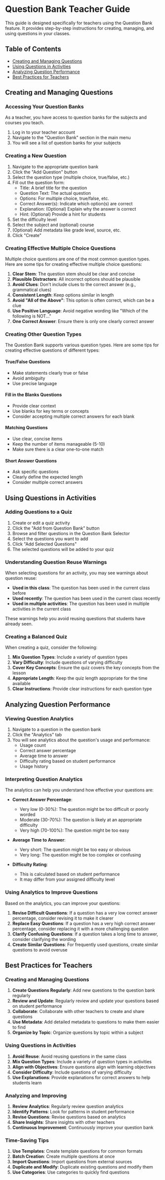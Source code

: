 # Question Bank Teacher Guide

This guide is designed specifically for teachers using the Question Bank feature. It provides step-by-step instructions for creating, managing, and using questions in your classes.

## Table of Contents

- [Creating and Managing Questions](#creating-and-managing-questions)
- [Using Questions in Activities](#using-questions-in-activities)
- [Analyzing Question Performance](#analyzing-question-performance)
- [Best Practices for Teachers](#best-practices-for-teachers)

## Creating and Managing Questions

### Accessing Your Question Banks

As a teacher, you have access to question banks for the subjects and courses you teach.

1. Log in to your teacher account
2. Navigate to the "Question Bank" section in the main menu
3. You will see a list of question banks for your subjects

### Creating a New Question

1. Navigate to the appropriate question bank
2. Click the "Add Question" button
3. Select the question type (multiple choice, true/false, etc.)
4. Fill out the question form:
   - Title: A brief title for the question
   - Question Text: The actual question
   - Options: For multiple choice, true/false, etc.
   - Correct Answer(s): Indicate which option(s) are correct
   - Explanation: (Optional) Explain why the answer is correct
   - Hint: (Optional) Provide a hint for students
5. Set the difficulty level
6. Select the subject and (optional) course
7. (Optional) Add metadata like grade level, source, etc.
8. Click "Create"

### Creating Effective Multiple Choice Questions

Multiple choice questions are one of the most common question types. Here are some tips for creating effective multiple choice questions:

1. **Clear Stem**: The question stem should be clear and concise
2. **Plausible Distractors**: All incorrect options should be plausible
3. **Avoid Clues**: Don't include clues to the correct answer (e.g., grammatical clues)
4. **Consistent Length**: Keep options similar in length
5. **Avoid "All of the Above"**: This option is often correct, which can be a clue
6. **Use Positive Language**: Avoid negative wording like "Which of the following is NOT..."
7. **One Correct Answer**: Ensure there is only one clearly correct answer

### Creating Other Question Types

The Question Bank supports various question types. Here are some tips for creating effective questions of different types:

#### True/False Questions

- Make statements clearly true or false
- Avoid ambiguity
- Use precise language

#### Fill in the Blanks Questions

- Provide clear context
- Use blanks for key terms or concepts
- Consider accepting multiple correct answers for each blank

#### Matching Questions

- Use clear, concise items
- Keep the number of items manageable (5-10)
- Make sure there is a clear one-to-one match

#### Short Answer Questions

- Ask specific questions
- Clearly define the expected length
- Consider multiple correct answers

## Using Questions in Activities

### Adding Questions to a Quiz

1. Create or edit a quiz activity
2. Click the "Add from Question Bank" button
3. Browse and filter questions in the Question Bank Selector
4. Select the questions you want to add
5. Click "Add Selected Questions"
6. The selected questions will be added to your quiz

### Understanding Question Reuse Warnings

When selecting questions for an activity, you may see warnings about question reuse:

- **Used in this class**: The question has been used in the current class before
- **Used recently**: The question has been used in the current class recently
- **Used in multiple activities**: The question has been used in multiple activities in the current class

These warnings help you avoid reusing questions that students have already seen.

### Creating a Balanced Quiz

When creating a quiz, consider the following:

1. **Mix Question Types**: Include a variety of question types
2. **Vary Difficulty**: Include questions of varying difficulty
3. **Cover Key Concepts**: Ensure the quiz covers the key concepts from the lesson
4. **Appropriate Length**: Keep the quiz length appropriate for the time available
5. **Clear Instructions**: Provide clear instructions for each question type

## Analyzing Question Performance

### Viewing Question Analytics

1. Navigate to a question in the question bank
2. Click the "Analytics" tab
3. You will see analytics about the question's usage and performance:
   - Usage count
   - Correct answer percentage
   - Average time to answer
   - Difficulty rating based on student performance
   - Usage history

### Interpreting Question Analytics

The analytics can help you understand how effective your questions are:

- **Correct Answer Percentage**: 
  - Very low (0-30%): The question might be too difficult or poorly worded
  - Moderate (30-70%): The question is likely at an appropriate difficulty
  - Very high (70-100%): The question might be too easy

- **Average Time to Answer**:
  - Very short: The question might be too easy or obvious
  - Very long: The question might be too complex or confusing

- **Difficulty Rating**:
  - This is calculated based on student performance
  - It may differ from your assigned difficulty level

### Using Analytics to Improve Questions

Based on the analytics, you can improve your questions:

1. **Revise Difficult Questions**: If a question has a very low correct answer percentage, consider revising it to make it clearer
2. **Replace Easy Questions**: If a question has a very high correct answer percentage, consider replacing it with a more challenging question
3. **Clarify Confusing Questions**: If a question takes a long time to answer, consider clarifying the wording
4. **Create Similar Questions**: For frequently used questions, create similar questions to avoid overuse

## Best Practices for Teachers

### Creating and Managing Questions

1. **Create Questions Regularly**: Add new questions to the question bank regularly
2. **Review and Update**: Regularly review and update your questions based on student performance
3. **Collaborate**: Collaborate with other teachers to create and share questions
4. **Use Metadata**: Add detailed metadata to questions to make them easier to find
5. **Organize by Topic**: Organize questions by topic within a subject

### Using Questions in Activities

1. **Avoid Reuse**: Avoid reusing questions in the same class
2. **Mix Question Types**: Include a variety of question types in activities
3. **Align with Objectives**: Ensure questions align with learning objectives
4. **Consider Difficulty**: Include questions of varying difficulty
5. **Use Explanations**: Provide explanations for correct answers to help students learn

### Analyzing and Improving

1. **Review Analytics**: Regularly review question analytics
2. **Identify Patterns**: Look for patterns in student performance
3. **Revise Questions**: Revise questions based on analytics
4. **Share Insights**: Share insights with other teachers
5. **Continuous Improvement**: Continuously improve your question bank

### Time-Saving Tips

1. **Use Templates**: Create template questions for common formats
2. **Batch Creation**: Create multiple questions at once
3. **Import Questions**: Import questions from external sources
4. **Duplicate and Modify**: Duplicate existing questions and modify them
5. **Use Categories**: Use categories to quickly find questions
